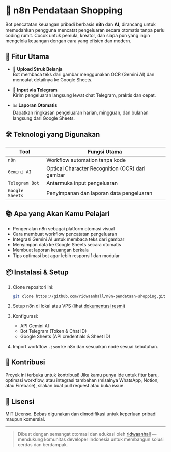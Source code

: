 # 🧾 n8n Pendataan Shopping

Bot pencatatan keuangan pribadi berbasis **n8n** dan **AI**, dirancang untuk memudahkan pengguna mencatat pengeluaran secara otomatis tanpa perlu coding rumit. Cocok untuk pemula, kreator, dan siapa pun yang ingin mengelola keuangan dengan cara yang efisien dan modern.

## 🚀 Fitur Utama

- 📸 **Upload Struk Belanja**  
  Bot membaca teks dari gambar menggunakan OCR (Gemini AI) dan mencatat detailnya ke Google Sheets.

- 💬 **Input via Telegram**  
  Kirim pengeluaran langsung lewat chat Telegram, praktis dan cepat.

- 📊 **Laporan Otomatis**  
  Dapatkan ringkasan pengeluaran harian, mingguan, dan bulanan langsung dari Google Sheets.

## 🛠️ Teknologi yang Digunakan

| Tool            | Fungsi Utama                                      |
|-----------------|---------------------------------------------------|
| `n8n`           | Workflow automation tanpa kode                    |
| `Gemini AI`     | Optical Character Recognition (OCR) dari gambar   |
| `Telegram Bot`  | Antarmuka input pengeluaran                       |
| `Google Sheets` | Penyimpanan dan laporan data pengeluaran          |

## 📚 Apa yang Akan Kamu Pelajari

- Pengenalan n8n sebagai platform otomasi visual
- Cara membuat workflow pencatatan pengeluaran
- Integrasi Gemini AI untuk membaca teks dari gambar
- Menyimpan data ke Google Sheets secara otomatis
- Membuat laporan keuangan berkala
- Tips optimasi bot agar lebih responsif dan modular

## 📦 Instalasi & Setup

1. Clone repositori ini:
   ```bash
   git clone https://github.com/ridwaanhall/n8n-pendataan-shopping.git
   ```

2. Setup n8n di lokal atau VPS (lihat [dokumentasi resmi](https://docs.n8n.io))

3. Konfigurasi:
   - API Gemini AI
   - Bot Telegram (Token & Chat ID)
   - Google Sheets (API credentials & Sheet ID)

4. Import workflow `.json` ke n8n dan sesuaikan node sesuai kebutuhan.

## 🧠 Kontribusi

Proyek ini terbuka untuk kontribusi! Jika kamu punya ide untuk fitur baru, optimasi workflow, atau integrasi tambahan (misalnya WhatsApp, Notion, atau Firebase), silakan buat pull request atau buka issue.

## 📄 Lisensi

MIT License. Bebas digunakan dan dimodifikasi untuk keperluan pribadi maupun komersial.

---

> Dibuat dengan semangat otomasi dan edukasi oleh [ridwaanhall](https://github.com/ridwaanhall) — mendukung komunitas developer Indonesia untuk membangun solusi cerdas dan berdampak.

```
